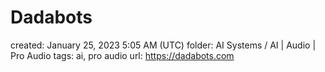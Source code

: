 # Dadabots

created: January 25, 2023 5:05 AM (UTC)
folder: AI Systems / AI | Audio | Pro Audio
tags: ai, pro audio
url: https://dadabots.com